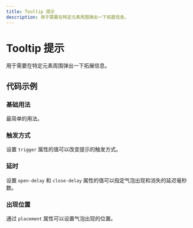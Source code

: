 ```yaml
---
title: Tooltip 提示
description: 用于需要在特定元素周围弹出一下拓展信息。
---
```


# Tooltip 提示

用于需要在特定元素周围弹出一下拓展信息。

## 代码示例

### 基础用法

最简单的用法。

<preview path="../demo/Tooltip/Basic-Tooltip.vue" title="基础用法" description="最简单的用法。"></preview>

### 触发方式

设置 `trigger` 属性的值可以改变提示的触发方式。

<preview path="../demo/Tooltip/Tooltip-Trigger.vue" title="触发方式" description="设置 `trigger` 属性的值可以改变提示的触发方式。"></preview>

### 延时

设置 `open-delay` 和 `close-delay` 属性的值可以指定气泡出现和消失的延迟毫秒数。

<preview path="../demo/Tooltip/Tooltip-Delay.vue" title="延时" description="设置 `open-delay` 和 `close-delay` 属性的值可以指定气泡出现和消失的延迟毫秒数。"></preview>

### 出现位置

通过 `placement` 属性可以设置气泡出现的位置。

<preview path="../demo/Tooltip/Tooltip-Placement.vue" title="出现位置" description="通过 `placement` 属性可以设置气泡出现的位置。"></preview>
